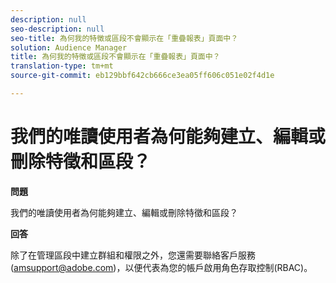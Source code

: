 ```yaml
---
description: null
seo-description: null
seo-title: 為何我的特徵或區段不會顯示在「重疊報表」頁面中？
solution: Audience Manager
title: 為何我的特徵或區段不會顯示在「重疊報表」頁面中？
translation-type: tm+mt
source-git-commit: eb129bbf642cb666ce3ea05ff606c051e02f4d1e

---
```



# 我們的唯讀使用者為何能夠建立、編輯或刪除特徵和區段？

**問題**

我們的唯讀使用者為何能夠建立、編輯或刪除特徵和區段？

**回答**

除了在管理區段中建立群組和權限之外，您還需要聯絡客戶服務(amsupport@adobe.com)，以便代表為您的帳戶啟用角色存取控制(RBAC)。